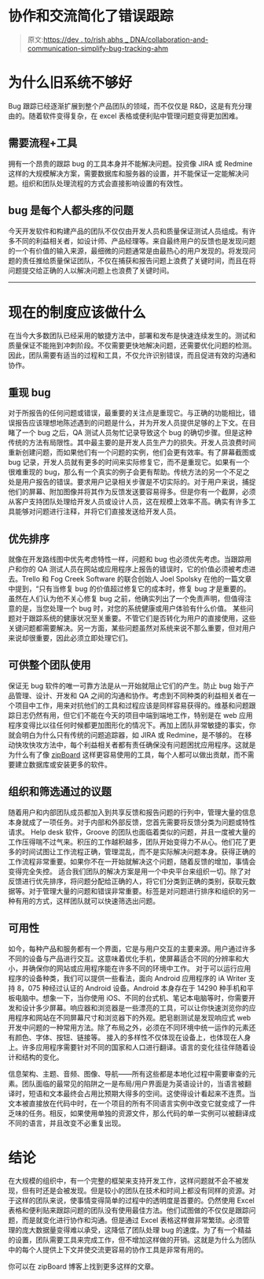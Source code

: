 # 协作和交流简化了错误跟踪

> 原文:[https://dev . to/rish abhs _ DNA/collaboration-and-communication-simplify-bug-tracking-ahm](https://dev.to/rishabhs_dna/collaboration-and-communication-simplify-bug-tracking-ahm)

# [](#why-the-old-system-isnt-good-enough)为什么旧系统不够好

Bug 跟踪已经逐渐扩展到整个产品团队的领域，而不仅仅是 R&D，这是有充分理由的。随着软件变得复杂，在 excel 表格或便利贴中管理问题变得更加困难。

## [](#need-process-tools)需要流程+工具

拥有一个昂贵的跟踪 bug 的工具本身并不能解决问题。投资像 JIRA 或 Redmine 这样的大规模解决方案，需要数据库和服务器的设置，并不能保证一定能解决问题。组织和团队处理流程的方式会直接影响设置的有效性。

## bug 是每个人都头疼的问题

今天开发软件和构建产品的团队不仅仅由开发人员和质量保证测试人员组成。有许多不同的利益相关者，如设计师、产品经理等。来自最终用户的反馈也是发现问题的一个有价值的输入来源，最细微的问题通常是由最热心的用户发现的。将发现问题的责任推给质量保证团队，不仅在捕获和报告问题上浪费了关键时间，而且在将问题提交给正确的人以解决问题上也浪费了关键时间。

* * *

# [](#what-the-present-system-should-do)现在的制度应该做什么

在当今大多数团队已经采用的敏捷方法中，部署和发布是快速连续发生的。测试和质量保证不能拖到冲刺阶段。不仅需要更快地解决问题，还需要优化问题的检测。因此，团队需要有适当的过程和工具，不仅允许识别错误，而且促进有效的沟通和协作。

## [](#recreating-the-bug)重现 bug

对于所报告的任何问题或错误，最重要的关注点是重现它。与正确的功能相比，错误报告应该理想地陈述遇到的问题是什么，并为开发人员提供足够的上下文。在目睹了一个 bug 之后，QA 测试人员匆忙记录导致这个 bug 的确切步骤。但是这种传统的方法有局限性。其中最主要的是开发人员生产力的损失。开发人员浪费时间重新创建问题，而如果他们有一个问题的实例，他们会更有效率。有了屏幕截图或 bug 记录，开发人员就有更多的时间来实际修复它，而不是重现它。如果有一个很难重现的 bug，那么有一个真实的例子会更有帮助。传统方法的另一个不足之处是用户报告的错误。要求用户记录相关步骤是不切实际的。对于用户来说，捕捉他们的屏幕、附加图像并将其作为反馈发送要容易得多。但是你有一个截屏，必须从客户支持团队处理给开发人员或设计人员，这在规模上效率不高。确实有许多工具能够对问题进行注释，并将它们直接发送给开发人员。

## [](#prioritization)优先排序

就像在开发路线图中优先考虑特性一样，问题和 bug 也必须优先考虑。当跟踪用户和你的 QA 测试人员在网站或应用程序上报告的错误时，它的价值必须被考虑进去。Trello 和 Fog Creek Software 的联合创始人 Joel Spolsky 在他的一篇文章中提到，“只有当修复 bug 的价值超过修复它的成本时，修复 bug 才是重要的。虽然在人们认为他不关心修复 bug 之前，他确实列出了一个免责声明，但值得注意的是，当您处理一个 bug 时，对您的系统健康或用户体验有什么价值。
某些问题对于跟踪系统的健康状况至关重要。不管它们是否转化为用户的直接使用，这些关键问题都需要解决。另一方面，某些问题虽然对系统来说不那么重要，但对用户来说却很重要，因此必须立即处理它们。

## [](#accessible-to-the-entire-team)可供整个团队使用

保证无 bug 软件的唯一可靠方法是从一开始就阻止它们的产生。防止 bug 始于产品管理、设计、开发和 QA 之间的沟通和协作。考虑到不同种类的利益相关者在一个项目中工作，用来对抗他们的工具和过程应该是同样容易获得的。维基和问题跟踪日志仍然有用，但它们不能在今天的项目中端到端地工作，特别是在 web 应用程序变得比以往任何时候都更加图形化的情况下。再加上团队非常敏捷的事实，你就会明白为什么只有传统的问题追踪器，如 JIRA 或 Redmine，是不够的。
在移动快攻快攻方法中，每个利益相关者都有责任确保没有问题困扰应用程序。这就是为什么有了像 [zipBoard](https://zipboard.co) 这样更容易使用的工具，每个人都可以做出贡献，而不需要建立数据库或安装更多的软件。

## [](#organizing-and-filtering-through-the-issues)组织和筛选通过的议题

随着用户和内部团队成员都加入到共享反馈和报告问题的行列中，管理大量的信息本身就成了一项任务。对于内部和外部反馈，您首先需要将反馈分类为问题或特性请求。
Help desk 软件，Groove 的团队也面临着类似的问题，并且一度被大量的工作压得喘不过气来。积压的工作越积越多，团队开始变得力不从心。他们花了更多的时间试图让工作流程正确，管理混乱，而不是实际解决问题本身。获得正确的工作流程非常重要。如果你不在一开始就解决这个问题，随着反馈的增加，事情会变得完全失控。
适合我们团队的解决方案是用一个中央平台来组织一切。除了对反馈进行优先排序，将问题分配给正确的人，将它们分类到正确的类别，获取元数据等。对于管理大量的问题和错误非常重要。标签是对问题进行排序和组织的另一种有用的方式，这样团队就可以快速筛选出问题。

## [](#usability)可用性

如今，每种产品和服务都有一个界面，它是与用户交互的主要来源。用户通过许多不同的设备与产品进行交互。这意味着优化手机，使屏幕适合不同的分辨率和大小，并确保你的网站或应用程序能在许多不同的环境中工作。
对于可以运行应用程序的设备种类，我们可以提供一些看法，面向 Android 应用程序的 iA Writer 支持 8，075 种经过认证的 Android 设备。Android 本身存在于 14290 种手机和平板电脑中。想象一下，当你使用 iOS、不同的台式机、笔记本电脑等时，你需要开发和设计多少屏幕。响应器和浏览器是一些漂亮的工具，可以让你快速浏览你的应用程序和网站在不同屏幕尺寸和浏览器下的外观。肥皂剧测试是发现响应式 web 开发中问题的一种常用方法。除了布局之外，必须在不同环境中统一运作的元素还有颜色、字体、按钮、链接等。
接入的多样性不仅体现在设备上，也体现在人身上。许多应用程序需要针对不同的国家和人口进行翻译。语言的变化往往伴随着设计和结构的变化。

信息架构、主题、音频、图像、导航——所有这些都是本地化过程中需要审查的元素。团队面临的最常见的陷阱之一是布局/用户界面是为英语设计的，当语言被翻译时，短语和文本最终会占用比预期大得多的空间。这使得设计看起来不连贯。当文本被直接放在代码中时，在一个项目的所有不同语言实例中改变它就变成了一件乏味的任务。相反，如果使用单独的资源文件，那么代码的单一实例可以被翻译成不同的语言，并且改变不必重复出现。

# [](#conclusion)结论

在大规模的组织中，有一个完整的框架来支持开发工作，这样问题就不会不被发现，但有时还是会被发现。但是较小的团队在技术和时间上都没有同样的资源。对于这样的团队来说，使事情变得简单的过程中的透明度是首要的。仍然使用 Excel 表格和便利贴来跟踪问题的团队没有使用最佳方法。他们试图做的不仅仅是跟踪问题，而是就变化进行协作和沟通。但是通过 Excel 表格这样做非常繁琐。必须管理的庞大数据量变得难以承受，这降低了团队处理 bug 的速度。为了有一个精益的设置，团队需要工具来完成工作，但不增加这样做的开销。这就是为什么为团队中的每个人提供上下文并使交流更容易的协作工具是非常有用的。

你可以在 zipBoard 博客上找到更多这样的文章。
